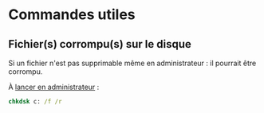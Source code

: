 # Commandes utiles 

## Fichier(s) corrompu(s) sur le disque 
Si un fichier n'est pas supprimable même en administrateur : il pourrait être corrompu.

À [lancer en administrateur](/Windows/Raccourcis.md#Lancer-le-cmd-en-administrateur) : 
```cmd
chkdsk c: /f /r
``` 
